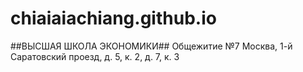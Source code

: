 # chiaiaiachiang.github.io
##ВЫСШАЯ ШКОЛА ЭКОНОМИКИ##
Общежитие №7
Москва, 1-й Саратовский проезд, д. 5, к. 2, д. 7, к. 3
